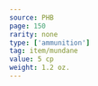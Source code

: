 ```yaml
---
source: PHB
page: 150
rarity: none
type: ['ammunition']
tag: item/mundane
value: 5 cp
weight: 1.2 oz.
---
```


